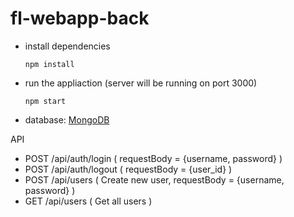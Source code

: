 # fl-webapp-back
- install dependencies
   ```
   npm install
   ```
- run the appliaction (server will be running on port 3000)
  ```
  npm start
  ```
- database: [MongoDB](https://docs.mongodb.com/manual/installation/)

API
- POST /api/auth/login ( requestBody = {username, password} )
- POST /api/auth/logout ( requestBody = {user_id} )
- POST /api/users ( Create new user, requestBody = {username, password} )
- GET /api/users ( Get all users )
  
